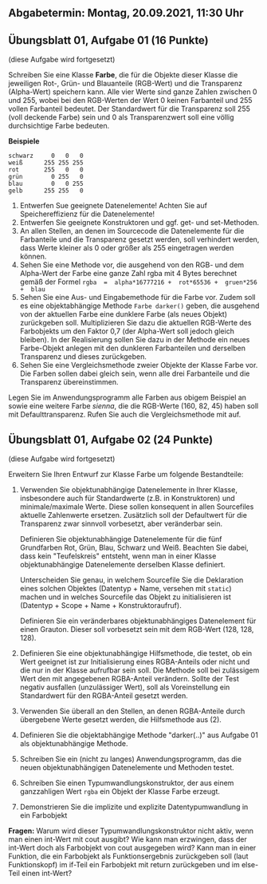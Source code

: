 ## Abgabetermin: Montag, 20.09.2021, 11:30 Uhr

## Übungsblatt 01, Aufgabe 01 (16 Punkte)
(diese Aufgabe wird fortgesetzt)

Schreiben Sie eine Klasse **Farbe**, die für die Objekte dieser Klasse die jeweiligen Rot-, Grün- und Blauanteile (RGB-Wert) und die Transparenz (Alpha-Wert) speichern kann. Alle vier Werte sind ganze Zahlen zwischen 0 und 255, wobei bei den RGB-Werten der Wert 0 keinen Farbanteil und 255 vollen Farbanteil bedeutet. Der Standardwert für die Transparenz soll 255 (voll deckende Farbe) sein und 0 als Transparenzwert soll eine völlig durchsichtige Farbe bedeuten.

**Beispiele** 
```
schwarz     0   0   0
weiß      255 255 255
rot       255   0   0
grün        0 255   0
blau        0   0 255
gelb      255 255   0
```

1. Entwerfen Sue geeignete Datenelemente! Achten Sie auf Speichereffizienz für die Datenelemente!
2. Entwerfen Sie geeignete Konstruktoren und ggf. get- und set-Methoden.
3. An allen Stellen, an denen im Sourcecode die Datenelemente für die Farbanteile und die Transparenz gesetzt werden, soll verhindert werden, dass Werte kleiner als 0 oder größer als 255 eingetragen werden können.
4. Sehen Sie eine Methode vor, die ausgehend von den RGB- und dem Alpha-Wert der Farbe eine ganze Zahl rgba mit 4 Bytes berechnet gemäß der Formel
    `rgba  =  alpha*16777216 +  rot*65536 +  gruen*256 +  blau`
5. Sehen Sie eine Aus- und Eingabemethode für die Farbe vor. Zudem soll es eine objektabhängige Methode `Farbe darker()` geben, die ausgehend von der aktuellen Farbe eine dunklere Farbe (als neues Objekt) zurückgeben soll. Multiplizieren Sie dazu die aktuellen RGB-Werte des Farbobjekts um den Faktor 0,7 (der Alpha-Wert soll jedoch gleich bleiben). In der Realisierung sollen Sie dazu in der Methode ein neues  Farbe-Objekt anlegen mit den dunkleren Farbanteilen und derselben Transparenz und dieses zurückgeben.
6. Sehen Sie eine Vergleichsmethode zweier Objekte der Klasse Farbe vor. Die Farben sollen dabei gleich sein, wenn alle drei Farbanteile und die Transparenz übereinstimmen.

Legen Sie im Anwendungsprogramm alle Farben aus obigem Beispiel an sowie eine weitere Farbe *sienna*, die die RGB-Werte (160, 82, 45) haben soll mit Defaulttransparenz. Rufen Sie auch die Vergleichsmethode mit auf.

## Übungsblatt 01, Aufgabe 02 (24 Punkte)
(diese Aufgabe wird fortgesetzt)

Erweitern Sie Ihren Entwurf zur Klasse Farbe um folgende Bestandteile:

1.	Verwenden Sie objektunabhängige Datenelemente in Ihrer Klasse, insbesondere auch für Standardwerte (z.B. in Konstruktoren) und minimale/maximale Werte. Diese sollen konsequent in allen Sourcefiles aktuelle Zahlenwerte ersetzen. Zusätzlich soll der Defaultwert für die Transparenz zwar sinnvoll vorbesetzt, aber veränderbar sein.

	Definieren Sie objektunabhängige Datenelemente für die fünf Grundfarben Rot, Grün, Blau, Schwarz und Weiß. Beachten Sie dabei, dass kein "Teufelskreis" entsteht, wenn man in einer Klasse objektunabhängige Datenelemente derselben Klasse definiert.

	  Unterscheiden Sie genau, in welchem Sourcefile Sie die Deklaration eines solchen Objektes (Datentyp + Name, versehen mit `static`) machen und in welches Sourcefile das Objekt zu initialisieren ist (Datentyp + Scope + Name + Konstruktoraufruf).

	Definieren Sie ein veränderbares objektunabhängiges Datenelement für einen Grauton. Dieser soll vorbesetzt sein mit dem RGB-Wert (128, 128, 128).


2.	Definieren Sie eine objektunabhängige Hilfsmethode, die testet, ob ein Wert geeignet ist zur Initialisierung eines RGBA-Anteils oder nicht und die nur in der Klasse aufrufbar sein soll. Die Methode soll bei zulässigem Wert den mit angegebenen RGBA-Anteil verändern. Sollte der Test negativ ausfallen (unzulässiger Wert), soll als Voreinstellung ein Standardwert für den RGBA-Anteil gesetzt werden.


3.	Verwenden Sie überall an den Stellen, an denen RGBA-Anteile durch übergebene Werte gesetzt werden, die Hilfsmethode aus (2).

4.	 Definieren Sie die objektabhängige Methode "darker(..)" aus Aufgabe 01 als objektunabhängige Methode.

5.	Schreiben Sie ein (nicht zu langes) Anwendungsprogramm, das die neuen objektunabhängigen Datenelemente und Methoden testet.

6.	Schreiben Sie einen Typumwandlungskonstruktor, der aus einem ganzzahligen Wert `rgba` ein Objekt der Klasse Farbe erzeugt.

7.	Demonstrieren Sie die implizite und explizite Datentypumwandlung in ein Farbobjekt

**Fragen:**
Warum wird dieser Typumwandlungskonstruktor nicht aktiv, wenn man einen int-Wert mit cout ausgibt?
Wie kann man erzwingen, dass der int-Wert doch als Farbobjekt von cout ausgegeben wird?
Kann man in einer Funktion, die ein Farbobjekt als Funktionsergebnis zurückgeben soll (laut Funktionskopf) im if-Teil ein Farbobjekt mit return zurückgeben und im else-Teil einen int-Wert?